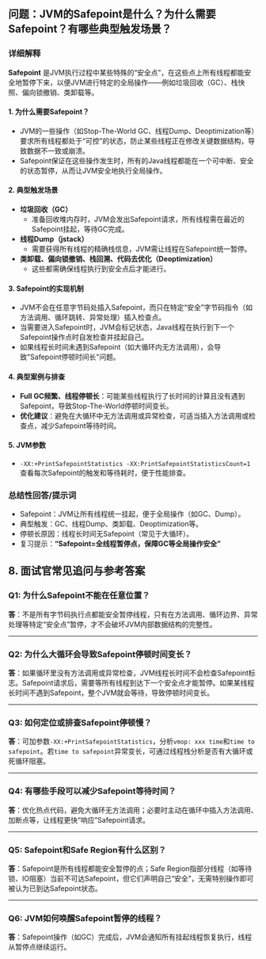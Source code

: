 ## 问题：JVM的Safepoint是什么？为什么需要Safepoint？有哪些典型触发场景？

### 详细解释

**Safepoint** 是JVM执行过程中某些特殊的“安全点”，在这些点上所有线程都能安全地暂停下来，以便JVM进行特定的全局操作——例如垃圾回收（GC）、栈快照、偏向锁撤销、类卸载等。

#### 1. 为什么需要Safepoint？

- JVM的一些操作（如Stop-The-World GC、线程Dump、Deoptimization等）要求所有线程都处于“可控”的状态，防止某些线程正在修改关键数据结构，导致数据不一致或崩溃。
- Safepoint保证在这些操作发生时，所有的Java线程都能在一个可中断、安全的状态暂停，从而让JVM安全地执行全局操作。

#### 2. 典型触发场景

- **垃圾回收（GC）**
  - 准备回收堆内存时，JVM会发出Safepoint请求，所有线程需在最近的Safepoint挂起，等待GC完成。
- **线程Dump（jstack）**
  - 需要获得所有线程的精确栈信息，JVM需让线程在Safepoint统一暂停。
- **类卸载、偏向锁撤销、栈回溯、代码去优化（Deoptimization）**
  - 这些都需确保线程执行到安全点后才能进行。

#### 3. Safepoint的实现机制

- JVM不会在任意字节码处插入Safepoint，而只在特定“安全”字节码指令（如方法调用、循环跳转、异常处理）插入检查点。
- 当需要进入Safepoint时，JVM会标记状态，Java线程在执行到下一个Safepoint操作点时自发检查并挂起自己。
- 如果线程长时间未遇到Safepoint（如大循环内无方法调用），会导致"Safepoint停顿时间长"问题。

#### 4. 典型案例与排查

- **Full GC频繁、线程停顿长**：可能某些线程执行了长时间的计算且没有遇到Safepoint，导致Stop-The-World停顿时间变长。
- **优化建议**：避免在大循环中无方法调用或异常检查，可适当插入方法调用或检查点，减少Safepoint等待时间。

#### 5. JVM参数

- `-XX:+PrintSafepointStatistics -XX:PrintSafepointStatisticsCount=1`  
  查看每次Safepoint的触发和等待耗时，便于性能排查。

### 总结性回答/提示词

- Safepoint：JVM让所有线程统一挂起，便于全局操作（如GC、Dump）。
- 典型触发：GC、线程Dump、类卸载、Deoptimization等。
- 停顿长原因：线程长时间无Safepoint（常见于大循环）。
- 复习提示：**“Safepoint=全线程暂停点，保障GC等全局操作安全”**

## 8. 面试官常见追问与参考答案

### Q1: 为什么Safepoint不能在任意位置？
**答**：不是所有字节码执行点都能安全暂停线程，只有在方法调用、循环边界、异常处理等特定“安全点”暂停，才不会破坏JVM内部数据结构的完整性。

---

### Q2: 为什么大循环会导致Safepoint停顿时间变长？
**答**：如果循环里没有方法调用或异常检查，JVM线程长时间不会检查Safepoint标志。Safepoint请求后，需要等所有线程到达下一个安全点才能暂停。如果某线程长时间不遇到Safepoint，整个JVM就会等待，导致停顿时间变长。

---

### Q3: 如何定位或排查Safepoint停顿慢？
**答**：可加参数`-XX:+PrintSafepointStatistics`，分析`vmop: xxx time`和`time to safepoint`。若`time to safepoint`异常变长，可通过线程栈分析是否有大循环或死循环阻塞。

---

### Q4: 有哪些手段可以减少Safepoint等待时间？
**答**：优化热点代码，避免大循环无方法调用；必要时主动在循环中插入方法调用、加断点等，让线程更快“响应”Safepoint请求。

---

### Q5: Safepoint和Safe Region有什么区别？
**答**：Safepoint是所有线程都能安全暂停的点；Safe Region指部分线程（如等待锁、IO阻塞）当前不可达Safepoint，但它们声明自己“安全”，无需特别操作即可被认为已到达Safepoint状态。

---

### Q6: JVM如何唤醒Safepoint暂停的线程？
**答**：Safepoint操作（如GC）完成后，JVM会通知所有挂起线程恢复执行，线程从暂停点继续运行。